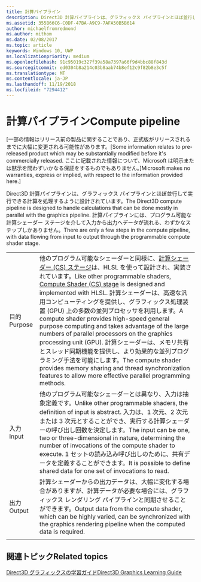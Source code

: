 ```yaml
---
title: 計算パイプライン
description: Direct3D 計算パイプラインは、グラフィックス パイプラインとほぼ並行して実行できる計算を処理するように設計されています。
ms.assetid: 355B66C6-C0DF-47BA-A9C9-7AFA50B5B614
author: michaelfromredmond
ms.author: mithom
ms.date: 02/08/2017
ms.topic: article
keywords: Windows 10, UWP
ms.localizationpriority: medium
ms.openlocfilehash: 91c95019c327f39a58a7397a66f9d4bbc88f843d
ms.sourcegitcommit: ed0304b8a214c03b8aab74b8ef12c9f82b8e3c5f
ms.translationtype: MT
ms.contentlocale: ja-JP
ms.lasthandoff: 11/19/2018
ms.locfileid: "7294412"
---
```

# <a name="compute-pipeline"></a><span data-ttu-id="d9a9b-104">計算パイプライン</span><span class="sxs-lookup"><span data-stu-id="d9a9b-104">Compute pipeline</span></span>


<span data-ttu-id="d9a9b-105">\[一部の情報はリリース前の製品に関することであり、正式版がリリースされるまでに大幅に変更される可能性があります。</span><span class="sxs-lookup"><span data-stu-id="d9a9b-105">\[Some information relates to pre-released product which may be substantially modified before it's commercially released.</span></span> <span data-ttu-id="d9a9b-106">ここに記載された情報について、Microsoft は明示または黙示を問わずいかなる保証をするものでもありません。\]</span><span class="sxs-lookup"><span data-stu-id="d9a9b-106">Microsoft makes no warranties, express or implied, with respect to the information provided here.\]</span></span>


<span data-ttu-id="d9a9b-107">Direct3D 計算パイプラインは、グラフィックス パイプラインとほぼ並行して実行できる計算を処理するように設計されています。</span><span class="sxs-lookup"><span data-stu-id="d9a9b-107">The Direct3D compute pipeline is designed to handle calculations that can be done mostly in parallel with the graphics pipeline.</span></span> <span data-ttu-id="d9a9b-108">計算パイプラインには、プログラム可能な計算シェーダー ステージを介して入力から出力へデータが流れる、わずかなステップしかありません。</span><span class="sxs-lookup"><span data-stu-id="d9a9b-108">There are only a few steps in the compute pipeline, with data flowing from input to output through the programmable compute shader stage.</span></span>

| | |
|-|-|
|<span data-ttu-id="d9a9b-109">目的</span><span class="sxs-lookup"><span data-stu-id="d9a9b-109">Purpose</span></span>|<span data-ttu-id="d9a9b-110">他のプログラム可能なシェーダーと同様に、[計算シェーダー (CS) ステージ](compute-shader-stage--cs-.md)は、HLSL を使って設計され、実装されています。</span><span class="sxs-lookup"><span data-stu-id="d9a9b-110">Like other programmable shaders, [Compute Shader (CS) stage](compute-shader-stage--cs-.md) is designed and implemented with HLSL.</span></span> <span data-ttu-id="d9a9b-111">計算シェーダーは、高速な汎用コンピューティングを提供し、グラフィックス処理装置 (GPU) 上の多数の並列プロセッサを利用します。</span><span class="sxs-lookup"><span data-stu-id="d9a9b-111">A compute shader provides high-speed general purpose computing and takes advantage of the large numbers of parallel processors on the graphics processing unit (GPU).</span></span> <span data-ttu-id="d9a9b-112">計算シェーダーは、メモリ共有とスレッド同期機能を提供し、より効果的な並列プログラミング手法を可能にします。</span><span class="sxs-lookup"><span data-stu-id="d9a9b-112">The compute shader provides memory sharing and thread synchronization features to allow more effective parallel programming methods.</span></span>|
|<span data-ttu-id="d9a9b-113">入力</span><span class="sxs-lookup"><span data-stu-id="d9a9b-113">Input</span></span>|<span data-ttu-id="d9a9b-114">他のプログラム可能なシェーダーとは異なり、入力は抽象定義です。</span><span class="sxs-lookup"><span data-stu-id="d9a9b-114">Unlike other programmable shaders, the definition of input is abstract.</span></span> <span data-ttu-id="d9a9b-115">入力は、1 次元、2 次元または 3 次元とすることができ、実行する計算シェーダーの呼び出し回数を決定します。</span><span class="sxs-lookup"><span data-stu-id="d9a9b-115">The input can be one, two or three-dimensional in nature, determining the number of invocations of the compute shader to execute.</span></span> <span data-ttu-id="d9a9b-116">1 セットの読み込み呼び出しのために、共有データを定義することができます。</span><span class="sxs-lookup"><span data-stu-id="d9a9b-116">It is possible to define shared data for one set of invocations to read.</span></span>|
|<span data-ttu-id="d9a9b-117">出力</span><span class="sxs-lookup"><span data-stu-id="d9a9b-117">Output</span></span>|<span data-ttu-id="d9a9b-118">計算シェーダーからの出力データは、大幅に変化する場合がありますが、計算データが必要な場合には、グラフィックス レンダリング パイプラインと同期させることができます。</span><span class="sxs-lookup"><span data-stu-id="d9a9b-118">Output data from the compute shader, which can be highly varied, can be synchronized with the graphics rendering pipeline when the computed data is required.</span></span>|
| | |




<!---
<table>
<colgroup>
<col width="50%" />
<col width="50%" />
</colgroup>
<tbody>
<tr class="odd">
<td align="left">Purpose</td>
<td align="left">Like other programmable shaders, <a href="#compute-shader-stage--cs-.md">Compute Shader (CS) stage</a> is designed and implemented with HLSL. A compute shader provides high-speed general purpose computing and takes advantage of the large numbers of parallel processors on the graphics processing unit (GPU). The compute shader provides memory sharing and thread synchronization features to allow more effective parallel programming methods.</td>
</tr>
<tr class="even">
<td align="left">Input</td>
<td align="left">Unlike other programmable shaders, the definition of input is abstract. The input can be one, two or three-dimensional in nature, determining the number of invocations of the compute shader to execute. It is possible to define shared data for one set of invocations to read.</td>
</tr>
<tr class="odd">
<td align="left">Output</td>
<td align="left">Output data from the compute shader, which can be highly varied, can be synchronized with the graphics rendering pipeline when the computed data is required.</td>
</tr>
</tbody>
</table>
-->

## <a name="span-idrelated-topicsspanrelated-topics"></a><span data-ttu-id="d9a9b-119"><span id="related-topics"></span>関連トピック</span><span class="sxs-lookup"><span data-stu-id="d9a9b-119"><span id="related-topics"></span>Related topics</span></span>


[<span data-ttu-id="d9a9b-120">Direct3D グラフィックスの学習ガイド</span><span class="sxs-lookup"><span data-stu-id="d9a9b-120">Direct3D Graphics Learning Guide</span></span>](index.md)

 

 
